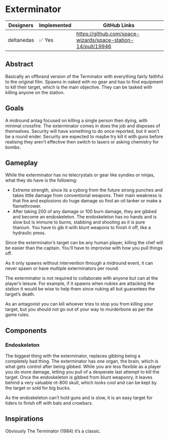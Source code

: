 # Exterminator

| Designers | Implemented | GitHub Links |
|---|---|---|
| deltanedas | :white_check_mark: Yes | https://github.com/space-wizards/space-station-14/pull/19946 |

## Abstract

Basically an offbrand version of the Terminator with everything fairly faithful to the original film. Spawns in naked with no gear and has to find equipment to kill their target, which is the main objective. They can be tasked with killing anyone on the station.

## Goals

A midround antag focused on killing a single person then dying, with minimal crossfire. The exterminator comes in does the job and disposes of themselves. Security will have something to do once reported, but it won’t be a round ender. Security are expected to maybe try kill it with guns before realising they aren’t effective then switch to lasers or asking chemistry for bombs.


## Gameplay

While the exterminator has no telecrystals or gear like syndies or ninjas, what they do have is the following:

- Extreme strength, since its a cyborg from the future strong punches and takes little damage from conventional weapons. Their main weakness is that fire and explosions do huge damage so find an oil tanker or make a flamethrower.
- After taking 200 of any damage or 100 burn damage, they are gibbed and become an endoskeleton. The endoskeleton has no hands and is slow but is immune to burns, stabbing and shooting as it is pure titanium. You have to gib it with blunt weapons to finish it off, like a hydraulic press.

Since the exterminator’s target can be any human player, killing the chef will be easier than the captain. You’ll have to improvise with how you pull things off.

As it only spawns without intervention through a midround event, it can never spawn or have multiple exterminators per round.

The exterminator is not required to collaborate with anyone but can at the player’s leisure. For example, if it spawns when nukies are attacking the station it would be wise to help them since nuking all but guarantees the target’s death.

As an antagonist you can kill whoever tries to stop you from killing your target, but you should not go out of your way to murderbone as per the game rules.

## Components
### Endoskeleton

The biggest thing with the exterminator, replaces gibbing being a completely bad thing. The exterminator has one organ, the brain, which is what gets control after being gibbed. While you are less flexible as a player you do more damage, letting you pull of a desperate last attempt to kill the target. Once the endoskeleton is gibbed from blunt weaponry, it leaves behind a very valuable nt-800 skull, which looks cool and can be kept by the target or sold for big bucks.

As the endoskeleton can’t hold guns and is slow, it is an easy target for tiders to finish off with bats and crowbars.


## Inspirations

Obviously The Terminator (1984) it’s a classic.
